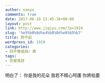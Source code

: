 ```yaml
---
author: nanyu
comments: true
date: 2017-06-10 12:45:38+00:00
layout: post
link: http://www.jiqiyu.com/?p=1919
slug: '%e5%b0%8d%e4%b8%8d%e8%b5%b7'
title: 對不起
wordpress_id: 1919
categories:
- 四不像或詩/ 歌
tags:
- 你是我詩
---
```


明白了：
你是我的花朵
我若不精心呵護
你將枯萎
